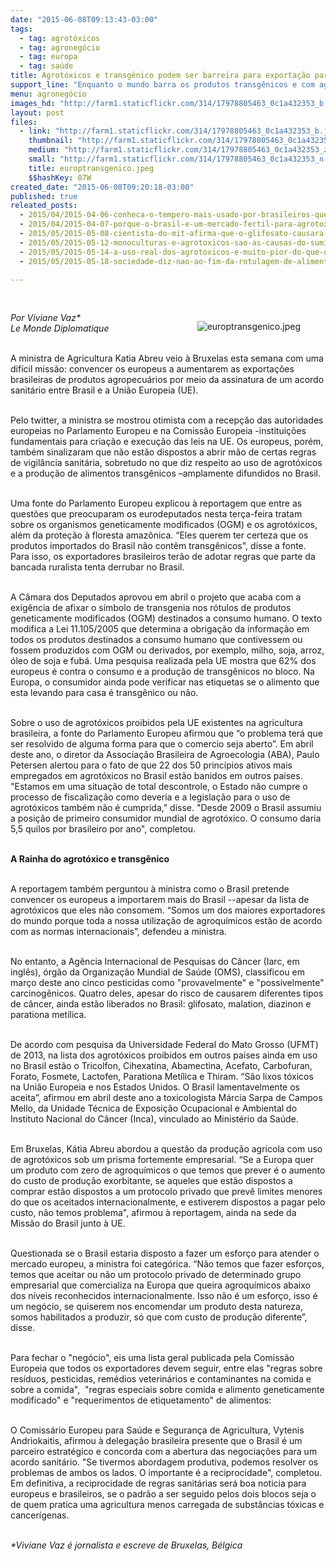 ```yaml
---
date: "2015-06-08T09:13:43-03:00"
tags:
  - tag: agrotóxicos
  - tag: agronegócio
  - tag: europa
  - tag: saúde
title: Agrotóxicos e transgênico podem ser barreira para exportação para Europa
support_line: "Enquanto o mundo barra os produtos transgênicos e com agrotóxicos, aqui um grupo de deputados faz todo jogo possível para favorecer os produtores de nocivos à saúde."
menu: agronegócio
images_hd: "http://farm1.staticflickr.com/314/17978805463_0c1a432353_b.jpg"
layout: post
files:
  - link: "http://farm1.staticflickr.com/314/17978805463_0c1a432353_b.jpg"
    thumbnail: "http://farm1.staticflickr.com/314/17978805463_0c1a432353_t.jpg"
    medium: "http://farm1.staticflickr.com/314/17978805463_0c1a432353_z.jpg"
    small: "http://farm1.staticflickr.com/314/17978805463_0c1a432353_n.jpg"
    title: europtransgenico.jpeg
    $$hashKey: 07W
created_date: "2015-06-08T09:20:18-03:00"
published: true
releated_posts:
  - 2015/04/2015-04-06-conheca-o-tempero-mais-usado-por-brasileiros-que-pode-matar-a-sua-familia.md
  - 2015/04/2015-04-07-porque-o-brasil-e-um-mercado-fertil-para-agrotoxicos-proibidos.md
  - 2015/05/2015-05-08-cientista-do-mit-afirma-que-o-glifosato-causara-autismo-em-50-das-criancas-ate-2025.md
  - 2015/05/2015-05-12-monoculturas-e-agrotoxicos-sao-as-causas-do-sumico-das-abelhas.md
  - 2015/05/2015-05-14-a-uso-real-dos-agrotoxicos-e-muito-pior-do-que-os-testes-realizados-avalia-toxicologista.md
  - 2015/05/2015-05-18-sociedade-diz-nao-ao-fim-da-rotulagem-de-alimentos-transgenicos.md

---
```

<p>&nbsp;</p>

<figure class="image" style="float:right"><img alt="europtransgenico.jpeg" src="http://farm1.staticflickr.com/314/17978805463_0c1a432353_b.jpg" />
<figcaption></figcaption>
</figure>

<p><em>Por Viviane Vaz*<br />
Le Monde Diplomatique</em></p>

<p><br />
A ministra de Agricultura Katia Abreu veio &agrave; Bruxelas esta semana com uma dif&iacute;cil miss&atilde;o: convencer os europeus a aumentarem as exporta&ccedil;&otilde;es brasileiras de produtos agropecu&aacute;rios por meio da assinatura de um acordo sanit&aacute;rio entre Brasil e a Uni&atilde;o Europeia (UE).</p>

<p><br />
Pelo twitter, a ministra se mostrou otimista com a recep&ccedil;&atilde;o das autoridades europeias no Parlamento Europeu e na Comiss&atilde;o Europeia -institui&ccedil;&otilde;es fundamentais para cria&ccedil;&atilde;o e execu&ccedil;&atilde;o das leis na UE. Os europeus, por&eacute;m, tamb&eacute;m sinalizaram que n&atilde;o est&atilde;o dispostos a abrir m&atilde;o de certas regras de vigil&acirc;ncia sanit&aacute;ria, sobretudo no que diz respeito ao uso de agrot&oacute;xicos e a produ&ccedil;&atilde;o de alimentos transg&ecirc;nicos &ndash;amplamente difundidos no Brasil.</p>

<p><br />
Uma fonte do Parlamento Europeu explicou &agrave; reportagem que entre as quest&otilde;es que preocuparam os eurodeputados nesta ter&ccedil;a-feira tratam sobre os organismos geneticamente modificados (OGM) e os agrot&oacute;xicos, al&eacute;m da prote&ccedil;&atilde;o &agrave; floresta amaz&ocirc;nica. &ldquo;Eles querem ter certeza que os produtos importados do Brasil n&atilde;o cont&ecirc;m transg&ecirc;nicos&quot;, disse a fonte. Para isso, os exportadores brasileiros ter&atilde;o de adotar regras que parte da bancada ruralista tenta derrubar no Brasil.</p>

<p><br />
A C&acirc;mara dos Deputados aprovou em abril o projeto que acaba com a exig&ecirc;ncia de afixar o s&iacute;mbolo de transgenia nos r&oacute;tulos de produtos geneticamente modificados (OGM) destinados a consumo humano. O texto modifica a Lei 11.105/2005 que determina a obriga&ccedil;&atilde;o da informa&ccedil;&atilde;o em todos os produtos destinados a consumo humano que contivessem ou fossem produzidos com OGM ou derivados, por exemplo, milho, soja, arroz, &oacute;leo de soja e fub&aacute;. Uma pesquisa realizada pela UE mostra que 62% dos europeus &eacute; contra o consumo e a produ&ccedil;&atilde;o de transg&ecirc;nicos no bloco. Na Europa, o consumidor ainda pode verificar nas etiquetas se o alimento que esta levando para casa &eacute; transg&ecirc;nico ou n&atilde;o.</p>

<p><br />
Sobre o uso de agrot&oacute;xicos proibidos pela UE existentes na agricultura brasileira, a fonte do Parlamento Europeu afirmou que &ldquo;o problema ter&aacute; que ser resolvido de alguma forma para que o comercio seja aberto&rdquo;. Em abril deste ano, o diretor da Associa&ccedil;&atilde;o Brasileira de Agroecologia (ABA), Paulo Petersen alertou para o fato de que 22 dos 50 princ&iacute;pios ativos mais empregados em agrot&oacute;xicos no Brasil est&atilde;o banidos em outros pa&iacute;ses. &quot;Estamos em uma situa&ccedil;&atilde;o de total descontrole, o Estado n&atilde;o cumpre o processo de fiscaliza&ccedil;&atilde;o como deveria e a legisla&ccedil;&atilde;o para o uso de agrot&oacute;xicos tamb&eacute;m n&atilde;o &eacute; cumprida,&quot; disse. &quot;Desde 2009 o Brasil assumiu a posi&ccedil;&atilde;o de primeiro consumidor mundial de agrot&oacute;xico. O consumo daria 5,5 quilos por brasileiro por ano&quot;, completou.</p>

<p><br />
<strong>A Rainha do agrot&oacute;xico e transg&ecirc;nico</strong></p>

<p><br />
A reportagem tamb&eacute;m perguntou &agrave; ministra como o Brasil pretende convencer os europeus a importarem mais do Brasil --apesar da lista de agrot&oacute;xicos que eles n&atilde;o consomem. &ldquo;Somos um dos maiores exportadores do mundo porque toda a nossa utiliza&ccedil;&atilde;o de agroqu&iacute;micos est&atilde;o de acordo com as normas internacionais&rdquo;, defendeu a ministra.</p>

<p><br />
No entanto, a Ag&ecirc;ncia Internacional de Pesquisas do C&acirc;ncer (Iarc, em ingl&ecirc;s), &oacute;rg&atilde;o da Organiza&ccedil;&atilde;o Mundial de Sa&uacute;de (OMS), classificou em mar&ccedil;o deste ano cinco pesticidas como &quot;provavelmente&quot; e &quot;possivelmente&quot; carcinog&ecirc;nicos. Quatro deles, apesar do risco de causarem diferentes tipos de c&acirc;ncer, ainda est&atilde;o liberados no Brasil: glifosato, malation, diazinon e parationa met&iacute;lica.</p>

<p><br />
De acordo com pesquisa da Universidade Federal do Mato Grosso (UFMT) de 2013, na lista dos agrot&oacute;xicos proibidos em outros pa&iacute;ses ainda em uso no Brasil est&atilde;o o Tricolfon, Cihexatina, Abamectina, Acefato, Carbofuran, Forato, Fosmete, Lactofen, Parationa Met&iacute;lica e Thiram. &ldquo;S&atilde;o lixos t&oacute;xicos na Uni&atilde;o Europeia e nos Estados Unidos. O Brasil lamentavelmente os aceita&rdquo;, afirmou em abril deste ano a toxicologista M&aacute;rcia Sarpa de Campos Mello, da Unidade T&eacute;cnica de Exposi&ccedil;&atilde;o Ocupacional e Ambiental do Instituto Nacional do C&acirc;ncer (Inca), vinculado ao Minist&eacute;rio da Sa&uacute;de.</p>

<p><br />
Em Bruxelas, K&aacute;tia Abreu abordou a quest&atilde;o da produ&ccedil;&atilde;o agr&iacute;cola com uso de agrot&oacute;xicos sob um prisma fortemente empresarial. &ldquo;Se a Europa quer um produto com zero de agroqu&iacute;micos o que temos que prever &eacute; o aumento do custo de produ&ccedil;&atilde;o exorbitante, se aqueles que est&atilde;o dispostos a comprar est&atilde;o dispostos a um protocolo privado que prev&ecirc; limites menores do que os aceitados internacionalmente, e estiverem dispostos a pagar pelo custo, n&atilde;o temos problema&quot;, afirmou &agrave; reportagem, ainda na sede da Miss&atilde;o do Brasil junto &agrave; UE.</p>

<p><br />
Questionada se o Brasil estaria disposto a fazer um esfor&ccedil;o para atender o mercado europeu, a ministra foi categ&oacute;rica. &ldquo;N&atilde;o temos que fazer esfor&ccedil;os, temos que aceitar ou n&atilde;o um protocolo privado de determinado grupo empresarial que comercializa na Europa que queira agroqu&iacute;micos abaixo dos n&iacute;veis reconhecidos internacionalmente. Isso n&atilde;o &eacute; um esfor&ccedil;o, isso &eacute; um neg&oacute;cio, se quiserem nos encomendar um produto desta natureza, somos habilitados a produzir, s&oacute; que com custo de produ&ccedil;&atilde;o diferente&rdquo;, disse.</p>

<p><br />
Para fechar o &quot;neg&oacute;cio&quot;, eis uma lista geral publicada pela Comiss&atilde;o Europeia que todos os exportadores devem seguir, entre elas &quot;regras sobre res&iacute;duos, pesticidas, rem&eacute;dios veterin&aacute;rios e contaminantes na comida e sobre a comida&quot;,&nbsp; &quot;regras especiais sobre comida e alimento geneticamente modificado&quot; e &quot;requerimentos de etiquetamento&quot; de alimentos:</p>

<p><br />
O Comiss&aacute;rio Europeu para Sa&uacute;de e Seguran&ccedil;a de Agricultura, Vytenis Andriokaitis, afirmou &agrave; delega&ccedil;&atilde;o brasileira presente que o Brasil &eacute; um parceiro estrat&eacute;gico e concorda com a abertura das negocia&ccedil;&otilde;es para um acordo sanit&aacute;rio. &quot;Se tivermos abordagem produtiva, podemos resolver os problemas de ambos os lados. O importante &eacute; a reciprocidade&quot;, completou. Em definitiva, a reciprocidade de regras sanit&aacute;rias ser&aacute; boa noticia para europeus e brasileiros, se o padr&atilde;o a ser seguido pelos dois blocos seja o de quem pratica uma agricultura menos carregada de subst&acirc;ncias t&oacute;xicas e cancer&iacute;genas.</p>

<p><br />
<em>*Viviane Vaz &eacute; jornalista e escreve de Bruxelas, B&eacute;lgica</em></p>
